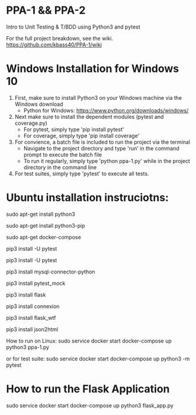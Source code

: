 # PPA-1 && PPA-2
 Intro to Unit Testing & T/BDD using Python3 and pytest

 For the full project breakdown, see the wiki. https://github.com/kbass40/PPA-1/wiki

# Windows Installation for Windows 10
1. First, make sure to install Python3 on your Windows machine via the Windows download
    - Python for Windows: https://www.python.org/downloads/windows/
2. Next make sure to install the dependent modules (pytest and coverage.py)
    - For pytest, simply type 'pip install pytest'
    - For coverage, simply type 'pip install coverage'
3. For convience, a batch file is included to run the project via the terminal
    - Navigate to the project directory and type 'run' in the command prompt to execute the batch file
    - To run it regularly, simply type 'python ppa-1.py' while in the project directory in the command line
4. For test suites, simply type 'pytest' to execute all tests.



# Ubuntu installation instruciotns:

sudo apt-get install python3

sudo apt-get install python3-pip

sudo apt-get docker-compose

pip3 install -U pytest

pip3 install -U pytest

pip3 install mysql-connector-python

pip3 install pytest_mock

pip3 install flask

pip3 install connexion

pip3 install flask_wtf

pip3 install json2html

How to run on Linux: 
 sudo service docker start
 docker-compose up
 python3 ppa-1.py 

or for test suite: 
 sudo service docker start
 docker-compose up
 python3 -m pytest 


# How to run the Flask Application
 sudo service docker start
 docker-compose up
 python3 flask_app.py
